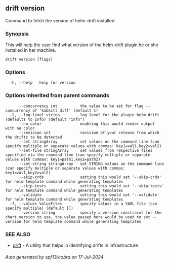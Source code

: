 ## drift version

Command to fetch the version of helm-drift installed

### Synopsis

This will help the user find what version of the helm-drift plugin he or she installed in her machine.

```
drift version [flags]
```

### Options

```
  -h, --help   help for version
```

### Options inherited from parent commands

```
      --concurrency int          the value to be set for flag --concurrency of 'kubectl diff' (default 1)
  -l, --log-level string         log level for the plugin helm drift (defaults to info) (default "info")
      --no-color                 enabling this would render output with no color
      --revision int             revision of your release from which the drifts to be detected
      --set stringArray          set values on the command line (can specify multiple or separate values with commas: key1=val1,key2=val2)
      --set-file stringArray     set values from respective files specified via the command line (can specify multiple or separate values with commas: key1=path1,key2=path2)
      --set-string stringArray   set STRING values on the command line (can specify multiple or separate values with commas: key1=val1,key2=val2)
      --skip-crds                setting this would set '--skip-crds' for helm template command while generating templates
      --skip-tests               setting this would set '--skip-tests' for helm template command while generating templates
      --validate                 setting this would set '--validate' for helm template command while generating templates
  -f, --values ValueFiles        specify values in a YAML file (can specify multiple) (default [])
      --version string           specify a version constraint for the chart version to use, the value passed here would be used to set --version for helm template command while generating templates
```

### SEE ALSO

* [drift](drift.md)	 - A utility that helps in identifying drifts in infrastructure

###### Auto generated by spf13/cobra on 17-Jul-2024

